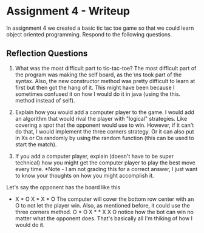 # Assignment 4 - Writeup

In assignment 4 we created a basic tic tac toe game so that we could learn object oriented programming. Respond to the following questions.

## Reflection Questions

1. What was the most difficult part to tic-tac-toe?
The most difficult part of the program was making the self board, as the \ns took part of the syntax. Also, the new constructor method was pretty difficult to learn at first but then got the hang of it. This might have been because I sometimes confused it on how I would do it in java (using the this. method instead of self).

2. Explain how you would add a computer player to the game.
I would add an algorithm that would rival the player with "logical" strategies. Like covering a spot that the opponent would use to win. However, if it can't do that, I would implement the three corners strategy. Or it can also put in Xs or Os randomly by using the random function (this can be used to start the match).

3. If you add a computer player, explain (doesn't have to be super technical) how you might get the computer player to play the best move every time. *Note - I am not grading this for a correct answer, I just want to know your thoughts on how you might accomplish it.

Let's say the opponent has the board like this 
* X *
O X *
X * O
The computer will cover the bottom row center with an O to not let the player win. Also, as mentioned before, it could use the three corners method.
O * O
X * *
X X O
notice how the bot can win no matter what the opponent does. 
That's basically all I'm thiking of how I would do it.